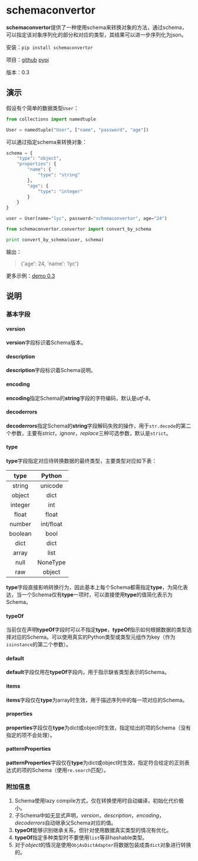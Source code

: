 # schemaconvertor
**schemaconvertor**提供了一种使用schema来转换对象的方法，通过schema，可以指定该对象序列化的部分和对应的类型，其结果可以进一步序列化为json。

安装：`pip install schemaconvertor`

项目：[github](https://github.com/MrLYC/schemaconvertor) [pypi](https://pypi.python.org/pypi/schemaconvertor/)

版本：0.3

## 演示
假设有个简单的数据类型`User`：
```py
from collections import namedtuple

User = namedtuple("User", ["name", "password", "age"])
```

可以通过指定schema来转换对象：
```py
schema = {
    "type": "object",
    "properties": {
        "name": {
            "type": "string"
        },
        "age": {
            "type": "integer"
        }
    }
}

user = User(name="lyc", password="schemaconvertor", age="24")

from schemaconvertor.convertor import convert_by_schema

print convert_by_schema(user, schema)
```

输出：
> {'age': 24, 'name': 'lyc'}

更多示例：[demo 0.3](https://github.com/MrLYC/schemaconvertor/blob/master/schemaconvertor/tests/test_demo.py)

## 说明
### 基本字段
#### version
**version**字段标识着Schema版本。

#### description
**description**字段标识着Schema说明。

#### encoding
**encoding**指定Schema的**string**字段的字符编码，默认是*utf-8*。

#### decoderrors
**decoderrors**指定Schema的**string**字段解码失败的操作，用于`str.decode`的第二个参数，主要有*strict*，*ignore*，*replace*三种可选参数，默认是`strict`。

#### type
**type**字段指定对应待转换数据的最终类型，主要类型对应如下表：

|     type     |     Python     |
|:------------:|:--------------:|
|    string    |     unicode    |
|    object    |      dict      |
|    integer   |      int       |
|    float     |      float     |
|    number    |    int/float   |
|    boolean   |      bool      |
|    dict      |      dict      |
|    array     |      list      |
|    null      |    NoneType    |
|    raw       |     object     |

**type**字段直接影响转换行为，因此基本上每个Schema都需指定**type**，为简化表达，当一个Schema仅有**type**一项时，可以直接使用**type**的值简化表示为Schema。

#### typeOf
当前仅在声明**typeOf**字段时可以不指定**type**，**typeOf**指示如何根据数据的类型选择对应的Schema。可以使用真实的Python类型或类型元组作为key（作为`isinstance`的第二个参数）。

#### default
**default**字段仅用在**typeOf**字段内，用于指示缺省类型表示的Schema。

#### items
**items**字段仅在**type**为array时生效，用于描述序列中的每一项对应的Schema。

#### properties
**properties**字段仅在**type**为dict或object时生效，指定给出的项的Schema（没有指定的项不会处理）。

#### patternProperties
**patternProperties**字段仅在**type**为dict或object时生效，指定符合给定的正则表达式的项的Schema（使用`re.search`匹配）。

### 附加信息
1. Schema使用lazy compile方式，仅在转换使用时自动编译，初始化代价极小。
2. 子Schema中如无显式声明，*version*，*description*，*encoding*，*decoderrors*自动继承父Schema对应的值。
3. **typeOf**能够识别继承关系，但针对使用数据真实类型的情况有优化。
4. **typeOf**指定多种类型时不要使用`list`等非hashable类型。
5. 对于*object*的情况是使用`ObjAsDictAdapter`将数据包装成类`dict`对象进行转换的。
